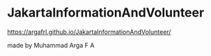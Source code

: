 # JakartaInformationAndVolunteer

https://argafrl.github.io/JakartaInformationAndVolunteer/

made by Muhammad Arga F A
